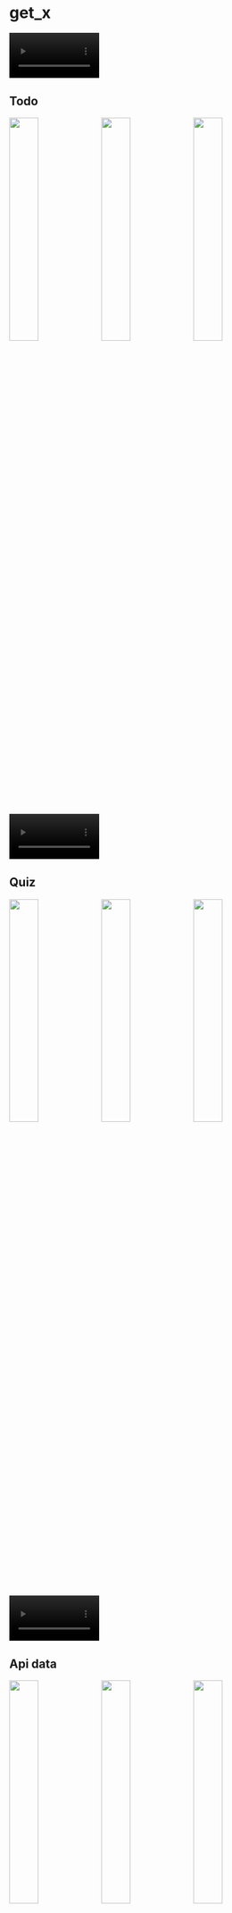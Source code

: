 # get_x
<div>
  
<video src="https://github.com/user-attachments/assets/4f73f966-a5b3-43db-9251-029035ad130e" width = 32%>
  
</div>

<div>  
  
##  Todo 

<img src="https://github.com/user-attachments/assets/8e868a0c-3fee-4aed-bd04-7a896f7289fa" width = 32%>
<img src="https://github.com/user-attachments/assets/51d3f48e-fb95-4132-a4a9-dc7f69acf2a1" width = 32%>
<img src="https://github.com/user-attachments/assets/1222a6a1-eda0-4f9a-b1fd-18dfb317b7f1" width = 32%>
  
<video src="https://github.com/user-attachments/assets/7b2b4f2b-e24d-44e2-902d-ebd8c64ab33b" width = 32%>

</div>

<div>  

## Quiz

<img src="https://github.com/user-attachments/assets/1525f6a9-9c17-411f-89a7-ebe81c3fbfd7" width = 32%>
<img src="https://github.com/user-attachments/assets/22c289e9-98b7-4cd7-83c8-2fb83380b944" width = 32%>
<img src="https://github.com/user-attachments/assets/cbe9c300-cf69-4802-b923-c3a7ba36f83b" width = 32%>

<video src="https://github.com/user-attachments/assets/d6520e77-776d-4fb5-89d1-a6a6a5099667" width = 32%>
  
</div>
<div> 

## Api data


<img src="https://github.com/user-attachments/assets/7723ab50-b71e-45de-ad42-a927a887bd09" width = 32%>
<img src="https://github.com/user-attachments/assets/3386e3d2-8e05-49ac-9971-5790fcb54335" width = 32%>
<img src="https://github.com/user-attachments/assets/5f472ff3-1e43-4f8d-a01d-28312236a9d9" width = 32%>

<video src="https://github.com/user-attachments/assets/4f13b7e3-e803-4898-99f2-00478f66b5f9" width = 32%>
  
</div>
<div> 

## Form Validation

<img src="https://github.com/user-attachments/assets/35df0030-5697-47fe-89fa-f39dfbfeb760" width = 32%>
<img src="https://github.com/user-attachments/assets/90707870-cf09-49c0-8dee-3d395739b641" width = 32%>
<img src="https://github.com/user-attachments/assets/ca193efe-b9d9-42cd-9e71-c80b086e95c9" width = 32%>

<video src="https://github.com/user-attachments/assets/4f13b7e3-e803-4898-99f2-00478f66b5f9" width = 32%>
  
</div>

